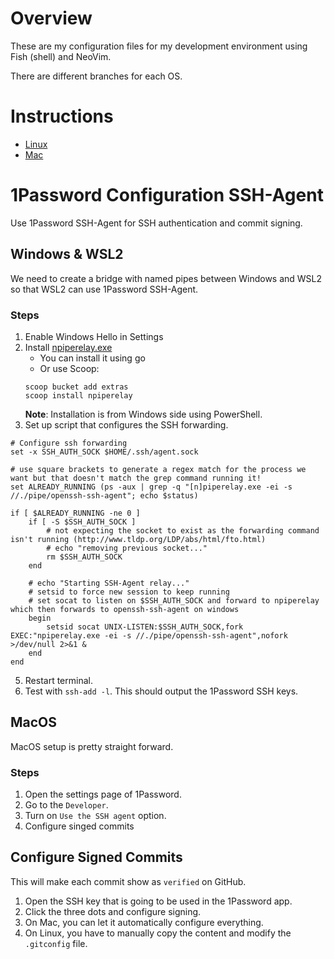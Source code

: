 # Overview

These are my configuration files for my development environment using Fish (shell) and NeoVim.

There are different branches for each OS.

# Instructions

- [Linux](docs/linux.md)
- [Mac](docs/macos.md)

# 1Password Configuration SSH-Agent

Use 1Password SSH-Agent for SSH authentication and commit signing.

## Windows & WSL2

We need to create a bridge with named pipes between Windows and WSL2 so that WSL2 can use 1Password SSH-Agent.

### Steps

1. Enable Windows Hello in Settings
2. Install [npiperelay.exe](https://1password.community/home/leaving?allowTrusted=1&target=https%3A%2F%2Fgithub.com%2Fjstarks%2Fnpiperelay)
   - You can install it using go
   - Or use Scoop:
   ```
   scoop bucket add extras
   scoop install npiperelay
   ```
   **Note**: Installation is from Windows side using PowerShell.
3. Set up script that configures the SSH forwarding.

```
# Configure ssh forwarding
set -x SSH_AUTH_SOCK $HOME/.ssh/agent.sock

# use square brackets to generate a regex match for the process we want but that doesn't match the grep command running it!
set ALREADY_RUNNING (ps -aux | grep -q "[n]piperelay.exe -ei -s //./pipe/openssh-ssh-agent"; echo $status)

if [ $ALREADY_RUNNING -ne 0 ]
    if [ -S $SSH_AUTH_SOCK ]
        # not expecting the socket to exist as the forwarding command isn't running (http://www.tldp.org/LDP/abs/html/fto.html)
        # echo "removing previous socket..."
        rm $SSH_AUTH_SOCK
    end

    # echo "Starting SSH-Agent relay..."
    # setsid to force new session to keep running
    # set socat to listen on $SSH_AUTH_SOCK and forward to npiperelay which then forwards to openssh-ssh-agent on windows
    begin
        setsid socat UNIX-LISTEN:$SSH_AUTH_SOCK,fork EXEC:"npiperelay.exe -ei -s //./pipe/openssh-ssh-agent",nofork >/dev/null 2>&1 &
    end
end
```

5. Restart terminal.
6. Test with `ssh-add -l`. This should output the 1Password SSH keys.

## MacOS

MacOS setup is pretty straight forward.

### Steps

1. Open the settings page of 1Password.
2. Go to the `Developer`.
3. Turn on `Use the SSH agent` option.
4. Configure singed commits

## Configure Signed Commits

This will make each commit show as `verified` on GitHub.

1. Open the SSH key that is going to be used in the 1Password app.
2. Click the three dots and configure signing.
3. On Mac, you can let it automatically configure everything.
4. On Linux, you have to manually copy the content and modify the `.gitconfig` file.
